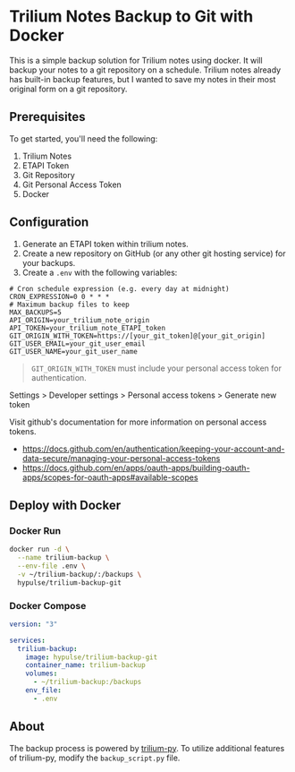# Trilium Notes Backup to Git with Docker

This is a simple backup solution for Trilium notes using docker. It will backup your notes to a git repository on a schedule.
Trilium notes already has built-in backup features, but I wanted to save my notes in their most original form on a git repository.

## Prerequisites

To get started, you'll need the following:

1. Trilium Notes
2. ETAPI Token
3. Git Repository
4. Git Personal Access Token
5. Docker

## Configuration

1. Generate an ETAPI token within trilium notes.
2. Create a new repository on GitHub (or any other git hosting service) for your backups.
3. Create a `.env` with the following variables:

```
# Cron schedule expression (e.g. every day at midnight)
CRON_EXPRESSION=0 0 * * *
# Maximum backup files to keep
MAX_BACKUPS=5
API_ORIGIN=your_trilium_note_origin
API_TOKEN=your_trilium_note_ETAPI_token
GIT_ORIGIN_WITH_TOKEN=https://[your_git_token]@[your_git_origin]
GIT_USER_EMAIL=your_git_user_email
GIT_USER_NAME=your_git_user_name
```

> `GIT_ORIGIN_WITH_TOKEN` must include your personal access token for authentication.

Settings > Developer settings > Personal access tokens > Generate new token

Visit github's documentation for more information on personal access tokens.

- https://docs.github.com/en/authentication/keeping-your-account-and-data-secure/managing-your-personal-access-tokens
- https://docs.github.com/en/apps/oauth-apps/building-oauth-apps/scopes-for-oauth-apps#available-scopes

## Deploy with Docker

### Docker Run

```bash
docker run -d \
  --name trilium-backup \
  --env-file .env \
  -v ~/trilium-backup/:/backups \
  hypulse/trilium-backup-git
```

### Docker Compose

```yaml
version: "3"

services:
  trilium-backup:
    image: hypulse/trilium-backup-git
    container_name: trilium-backup
    volumes:
      - ~/trilium-backup:/backups
    env_file:
      - .env
```

## About

The backup process is powered by [trilium-py](https://github.com/Nriver/trilium-py). To utilize additional features of trilium-py, modify the `backup_script.py` file.
